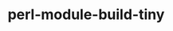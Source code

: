 ---
title: "perl-module-build-tiny"
layout: cache
categories: [package, develop-2023-05-21]
meta: {"versions": ["0.044"], "compilers": ["gcc@=7.3.1"], "oss": ["amzn2"], "platforms": ["linux"], "targets": ["aarch64", "neoverse_n1", "x86_64_v3"], "stacks": ["aws-ahug", "aws-ahug-aarch64", "root"], "num_specs": 3, "num_specs_by_stack": {"root": 3, "aws-ahug-aarch64": 2, "aws-ahug": 1}}
spec_details: [{"hash": "iizrhrdtyp7xeqo2i4p3vn3yt3ozj3vt", "compiler": "gcc@=7.3.1", "versions": ["0.044"], "os": "amzn2", "platform": "linux", "target": "aarch64", "variants": ["build_system=perl"], "stacks": ["root", "aws-ahug-aarch64"], "size": "-", "tarball": "https://binaries.spack.io/develop-2023-05-21/build_cache/linux-amzn2-aarch64/gcc-7.3.1/perl-module-build-tiny-0.044/linux-amzn2-aarch64-gcc-7.3.1-perl-module-build-tiny-0.044-iizrhrdtyp7xeqo2i4p3vn3yt3ozj3vt.spack"}, {"hash": "riltgddrwfthtsbwdc7ubgxffkcw6h7e", "compiler": "gcc@=7.3.1", "versions": ["0.044"], "os": "amzn2", "platform": "linux", "target": "neoverse_n1", "variants": ["build_system=perl"], "stacks": ["root", "aws-ahug-aarch64"], "size": "-", "tarball": "https://binaries.spack.io/develop-2023-05-21/build_cache/linux-amzn2-neoverse_n1/gcc-7.3.1/perl-module-build-tiny-0.044/linux-amzn2-neoverse_n1-gcc-7.3.1-perl-module-build-tiny-0.044-riltgddrwfthtsbwdc7ubgxffkcw6h7e.spack"}, {"hash": "fcitbdp474yauuqeuyhk5zcoa7bk5wb6", "compiler": "gcc@=7.3.1", "versions": ["0.044"], "os": "amzn2", "platform": "linux", "target": "x86_64_v3", "variants": ["build_system=perl"], "stacks": ["root", "aws-ahug"], "size": "-", "tarball": "https://binaries.spack.io/develop-2023-05-21/build_cache/linux-amzn2-x86_64_v3/gcc-7.3.1/perl-module-build-tiny-0.044/linux-amzn2-x86_64_v3-gcc-7.3.1-perl-module-build-tiny-0.044-fcitbdp474yauuqeuyhk5zcoa7bk5wb6.spack"}]
---
